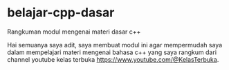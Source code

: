 # belajar-cpp-dasar
Rangkuman modul mengenai materi dasar c++

Hai semuanya saya adit, saya membuat modul ini agar
mempermudah saya dalam mempelajari materi mengenai bahasa
c++ yang saya rangkum dari channel youtube kelas terbuka
https://www.youtube.com/@KelasTerbuka.
